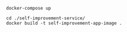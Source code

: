 
```shell
docker-compose up
```

```shell
cd ./self-improvement-service/
docker build -t self-improvement-app-image .
```
